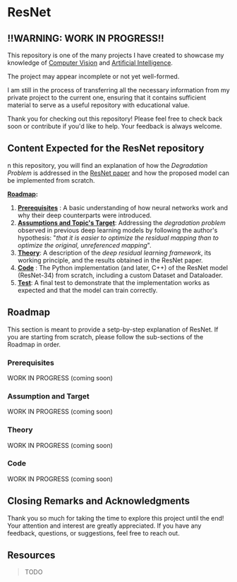 # ResNet

## **!!WARNING: WORK IN PROGRESS!!**

This repository is one of the many projects I have created to showcase my knowledge of [Computer Vision](https://github.com/Computer-Vision-DMG) and [Artificial Intelligence](https://github.com/Artificial-Intelligence-DMG).

The project may appear incomplete or not yet well-formed.

I am still in the process of transferring all the necessary information from my private project to the current one, ensuring that it contains sufficient material to serve as a useful repository with educational value.

Thank you for checking out this repository! Please feel free to check back soon or contribute if you'd like to help. Your feedback is always welcome.

## Content Expected for the ResNet repository

n this repository, you will find an explanation of how the *Degradation Problem* is addressed in the [ResNet paper](https://arxiv.org/pdf/1512.03385v1) and how the proposed model can be implemented from scratch.

**[Roadmap](##Roadmap):**

1. **[Prerequisites](###Prerequisites)** : A basic understanding of how neural networks work and why their deep counterparts were introduced.
2. [**Assumptions and Topic's Target**](###Assumption-and-Target): Addressing the *degradation problem* observed in previous deep learning models by following the author's hypothesis: "*that it*
   *is easier to optimize the residual mapping than to optimize the original, unreferenced mapping*". 
3. **[Theory](###Theory)**: A description of the *deep residual learning framework*, its working principle, and the results obtained in the ResNet paper.
4. **[Code](###Code)** : The Python implementation (and later, C++) of the ResNet model (ResNet-34) from scratch, including a custom Dataset and Dataloader.
5. **[Test](###Test)**:  A final test to demonstrate that the implementation works as expected and that the model can train correctly.

## Roadmap

This section is meant to provide a setp-by-step explanation of ResNet. If you are starting from scratch, please follow the sub-sections of the Roadmap in order.

### Prerequisites

WORK IN PROGRESS (coming soon)

### Assumption and Target

WORK IN PROGRESS (coming soon)

### Theory

WORK IN PROGRESS (coming soon)

### Code

WORK IN PROGRESS (coming soon)

## Closing Remarks and Acknowledgments

Thank you so much for taking the time to explore this project until the end! Your attention and interest are greatly appreciated. If you have any feedback, questions, or suggestions, feel free to reach out.

## Resources 

> TODO

